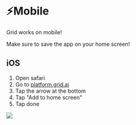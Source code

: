 # ⚡️Mobile

Grid works on mobile! 

Make sure to save the app on your home screen!

## iOS

1. Open safari
2. Go to [platform.grid.ai](https://platform.grid.ai/)
3. Tap the arrow at the bottom
4. Tap "Add to home screen"
5. Tap done

![](../../../.gitbook/assets/ios.gif)

